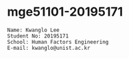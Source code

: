 # mge51101-20195171

```
Name: Kwanglo Lee
Student No: 20195171
School: Human Factors Engineering
E-mail: kwanglo@unist.ac.kr
```
